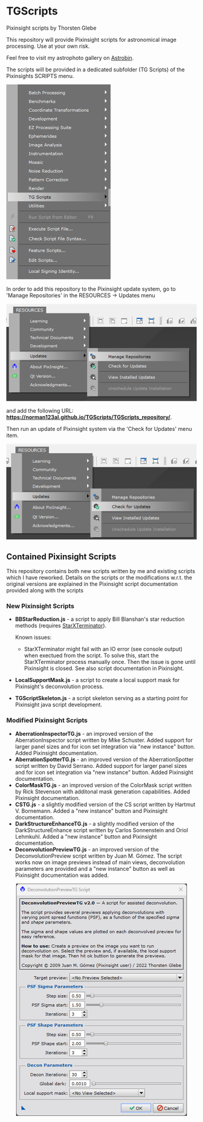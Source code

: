 # TGScripts
Pixinsight scripts by Thorsten Glebe

This repository will provide Pixinsight scripts for astronomical image processing.
Use at your own risk.

Feel free to visit my astrophoto gallery on [Astrobin](https://www.astrobin.com/users/norman123al/). 

The scripts will be provided in a dedicated subfolder (TG Scripts) of the Pixinsights SCRIPTS menu.

![Pixinsight SCRIPT menu with TG Scripts subfolder](/TGScripts_repository/images/PI_script_menu.png)


In order to add this repository to the Pixinsight update system, go to 'Manage Repositories' in the RESOURCES -> Updates menu

!['Manage Repositories' menu in Pixinsight](/TGScripts_repository/images/PI_resources_repo.png)

and add the following URL: **https://norman123al.github.io/TGScripts/TGScripts_repository/**.

Then run an update of Pixinsight system via the 'Check for Updates' menu item.

!['Check for Updates' menu in Pixinsight](/TGScripts_repository/images/PI_resources_update.png)

## Contained Pixinsight Scripts
This repository contains both new scripts written by me and existing scripts which I have reworked. Details on the scripts or the modifications w.r.t. the original versions are explained in the Pixinsight script documentation provided along with the scripts

### New Pixinsight Scripts
- **BBStarReduction.js** - a script to apply Bill Blanshan's star reduction methods (requires [StarXTerminator](https://www.rc-astro.com/resources/StarXTerminator/)).

  Known issues:
  - StarXTerminator might fail with an IO error (see console output) when exectued from the script. To solve this, start the StarXTerminator process manually once. Then the issue is gone until Pixinsight is closed. See also script documentation in Pixinsight.

- **LocalSupportMask.js** - a script to create a local support mask for Pixinsight's deconvolution process.

- **TGScriptSkeleton.js** - a script skeleton serving as a starting point for Pixinsight java script development.

### Modified Pixinsight Scripts
- **AberrationInspectorTG.js** - an improved version of the AberrationInspector script written by Mike Schuster. Added support for larger panel sizes and for icon set integration via "new instance" button. Added Pixinsight documentation.
- **AberrationSpotterTG.js** - an improved version of the AberrationSpotter script written by David Serrano. Added support for larger panel sizes and for icon set integration via "new instance" button. Added Pixinsight documentation.
- **ColorMaskTG.js** - an improved version of the ColorMask script written by Rick Stevenson with additonal mask generation capabilities. Added Pixinsight documentation.
- **CSTG.js** - a slightly modified version of the CS script written by Hartmut V. Bornemann. Added a "new instance" button and Pixinsight documentation.
- **DarkStructureEnhanceTG.js** - a slightly modified version of the DarkStructureEnhance script written by Carlos Sonnenstein and Oriol Lehmkuhl. Added a "new instance" button and Pixinsight documentation.
- **DeconvolutionPreviewTG.js** - an improved version of the DeconvolutionPreview script written by Juan M. Gómez. The script works now on image previews instead of main views, deconvolution parameters are provided and a "new instance" button as well as Pixinsight documentation was added.
<p align="center">
  <img src="./TGScripts_repository/doc/scripts/DeconvolutionPreviewTG/images/DeconvolutionPreviewTG_main_screen.png" title="DeconvolutionPreviewTG main screen" />
</p>
